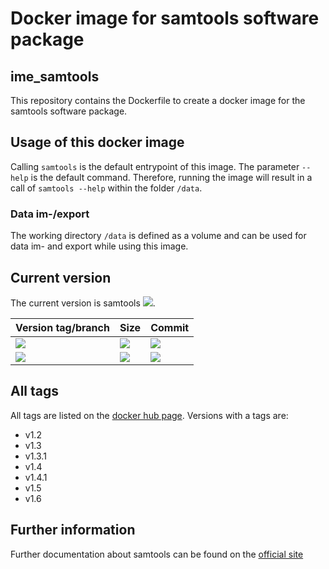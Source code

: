 # Docker image for samtools software package
## ime_samtools
This repository contains the Dockerfile to create a docker image for the samtools software package.

## Usage of this docker image
Calling `samtools` is the default entrypoint of this image. The parameter `--help` is the default command. Therefore, running the image will result in a call of `samtools --help` within the folder `/data`.
### Data im-/export
The working directory `/data` is defined as a volume and can be used for data im- and export while using this image.

## Current version
The current version is samtools [![](https://images.microbadger.com/badges/version/greatfireball/ime_samtools:v1.6.svg)](https://microbadger.com/images/greatfireball/ime_samtools:v1.6 "Get your own version badge on microbadger.com").

| Version tag/branch | Size | Commit |
|-|-|-|
| [![](https://images.microbadger.com/badges/version/greatfireball/ime_samtools:v1.6.svg)](https://microbadger.com/images/greatfireball/ime_samtools:v1.6 "Get your own version badge on microbadger.com") | [![](https://images.microbadger.com/badges/image/greatfireball/ime_samtools:v1.6.svg)](https://microbadger.com/images/greatfireball/ime_samtools:v1.6 "Get your own image badge on microbadger.com") | [![](https://images.microbadger.com/badges/commit/greatfireball/ime_samtools:v1.6.svg)](https://microbadger.com/images/greatfireball/ime_samtools:v1.6 "Get your own commit badge on microbadger.com") |
| [![](https://images.microbadger.com/badges/version/greatfireball/ime_samtools:master.svg)](https://microbadger.com/images/greatfireball/ime_samtools:master "Get your own version badge on microbadger.com") | [![](https://images.microbadger.com/badges/image/greatfireball/ime_samtools:master.svg)](https://microbadger.com/images/greatfireball/ime_samtools:master "Get your own image badge on microbadger.com") | [![](https://images.microbadger.com/badges/commit/greatfireball/ime_samtools:master.svg)](https://microbadger.com/images/greatfireball/ime_samtools:master "Get your own commit badge on microbadger.com") |

## All tags
All tags are listed on the [docker hub page](https://hub.docker.com/r/greatfireball/ime_samtools/tags/). Versions with a tags are:
- v1.2
- v1.3
- v1.3.1
- v1.4
- v1.4.1
- v1.5
- v1.6

## Further information
Further documentation about samtools can be found on the [official site](http://www.htslib.org/doc/samtools.html)
